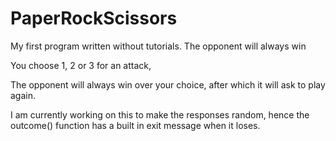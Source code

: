 # PaperRockScissors
My first program written without tutorials. The opponent will always win

You choose 1, 2 or 3 for an attack,

The opponent will always win over your choice,
after which it will ask to play again. 

I am currently working on this to make the responses random, hence the outcome() function has a built in exit message when it loses.

